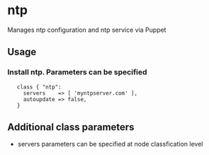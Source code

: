 # ntp

Manages ntp configuration and ntp service via Puppet

## Usage

### Install ntp. Parameters can be specified

```
   class { "ntp":
     servers    => [ 'myntpserver.com' ],
     autoupdate => false,
   }
```

## Additional class parameters
* servers parameters can be specified at node classfication level
